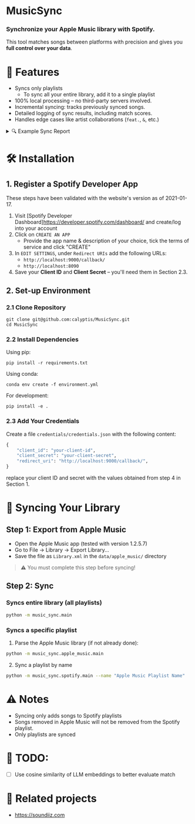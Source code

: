 # MusicSync

### Synchronize your Apple Music library with Spotify.
This tool matches songs between platforms with precision and gives you **full control over your data**.

# 🚀 Features

- Syncs only playlists
   - To sync all your entire library, add it to a single playlist
- 100% local processing – no third-party servers involved.
- Incremental syncing: tracks previously synced songs.
- Detailed logging of sync results, including match scores.
- Handles edge cases like artist collaborations (`feat.`, `&`, etc.)

<details>
<summary>🔍 Example Sync Report</summary>

| Apple Song Name   | Apple Artist     | Apple Album            | Spotify Song Name   | Spotify Artist   | Spotify Album   | Spotify Track ID       | Total Similarity | Song Similarity | Artist Similarity | Album Similarity |
|:------------------|:-----------------|:-----------------------|:--------------------|:-----------------|:----------------|:-----------------------|-----------------:|----------------:|------------------:|-----------------:|
| Caruso            | Fiorella Mannoia | A te (Special Edition) | Caruso              | Fiorella Mannoia | A te            | 2kWftUZ8PxLQtRvrHX3cIe |             0.79 |             1.0 |               1.0 |              0.30 |

</details>

# 🛠 Installation

## 1. Register a Spotify Developer App

These steps have been validated with the website's version as of 2021-01-17.

1. Visit [Spotify Developer Dashboard]https://developer.spotify.com/dashboard/ and create/log into your account
2. Click on `CREATE AN APP`
   - Provide the app name & description of your choice, tick the terms of service and click "CREATE"
3. In `EDIT SETTINGS`, under `Redirect URIs` add the following URLs:
   - `http://localhost:9000/callback/`
   - `http://localhost:8090`
4. Save your **Client ID** and **Client Secret** – you'll need them in Section 2.3.

## 2. Set-up Environment

### 2.1 Clone Repository

```commandline
git clone git@github.com:calyptis/MusicSync.git
cd MusicSync
```

### 2.2 Install Dependencies

Using pip:
```
pip install -r requirements.txt
```

Using conda:

```
conda env create -f environment.yml
```

For development:

```
pip install -e .
```


### 2.3 Add Your Credentials

Create a file `credentials/credentials.json` with the following content:

```python
{
	"client_id": "your-client-id",
	"client_secret": "your-client-secret",
	"redirect_uri": "http://localhost:9000/callback/",
}
```

replace your client ID and secret with the values obtained from step 4 in Section 1.


# 🎵 Syncing Your Library

## Step 1: Export from Apple Music

- Open the Apple Music app (tested with version 1.2.5.7)
- Go to File → Library → Export Library...
- Save the file as `Library.xml` in the `data/apple_music/` directory

> ⚠️ You must complete this step before syncing!

## Step 2: Sync

### Syncs entire library (all playlists)
```bash
python -m music_sync.main
```

### Syncs a specific playlist

1. Parse the Apple Music library (if not already done):

```bash
python -m music_sync.apple_music.main
```

2. Sync a playlist by name

```bash
python -m music_sync.spotify.main --name "Apple Music Playlist Name"
```

# ⚠️ Notes
- Syncing only adds songs to Spotify playlists
- Songs removed in Apple Music will not be removed from the Spotify playlist.
- Only playlists are synced

# 🧠 TODO:
- [ ] Use cosine similarity of LLM embeddings to better evaluate match

# 🔗 Related projects
- https://soundiiz.com
